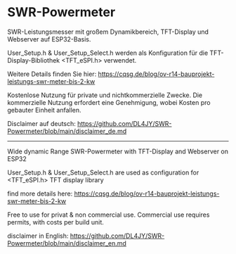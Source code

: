 # SWR-Powermeter
SWR-Leistungsmesser mit großem Dynamikbereich, TFT-Display und Webserver auf ESP32-Basis.

User_Setup.h & User_Setup_Select.h werden als Konfiguration für die TFT-Display-Bibliothek <TFT_eSPI.h> verwendet.

Weitere Details finden Sie hier: https://cqsg.de/blog/ov-r14-bauprojekt-leistungs-swr-meter-bis-2-kw

Kostenlose Nutzung für private und nichtkommerzielle Zwecke. Die kommerzielle Nutzung erfordert eine Genehmigung, wobei Kosten pro gebauter Einheit anfallen.

Disclaimer auf deutsch: https://github.com/DL4JY/SWR-Powermeter/blob/main/disclaimer_de.md

-----------------------------------------------------------------------------------------


Wide dynamic Range SWR-Powermeter with TFT-Display and Webserver on ESP32

User_Setup.h & User_Setup_Select.h are used as configuration for <TFT_eSPI.h> TFT display library

find more details here:  https://cqsg.de/blog/ov-r14-bauprojekt-leistungs-swr-meter-bis-2-kw

Free to use for privat & non commercial use. Commercial use requires permits, with costs per build unit.

disclaimer in English: https://github.com/DL4JY/SWR-Powermeter/blob/main/disclaimer_en.md
